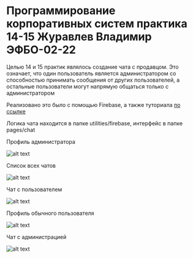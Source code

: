 # Программирование корпоративных систем практика 14-15 Журавлев Владимир ЭФБО-02-22

Целью 14 и 15 практик являлось создание чата с продавцом. Это означает, что один пользователь является администратором со способностью принимать сообщения от других пользователей, а остальные пользователи могут напрямую общаться только с администратором

Реализовано это было с помощью Firebase, а также туториала [по ссылке](https://www.youtube.com/watch?v=mBBycL0EtBQ&t=1930s&ab_channel=MitchKoko)

Логика чата находится в папке utilities/firebase, интерфейс в папке pages/chat

Профиль администратора

![alt text](images/image.png)

Список всех чатов

![alt text](images/image-1.png)

Чат с пользователем

![alt text](images/image-2.png)

Профиль  обычного пользователя

![alt text](images/image-3.png)

Чат с администрацией

![alt text](images/image-4.png)